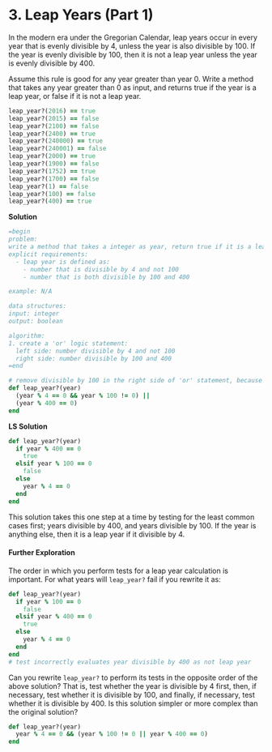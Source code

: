 # 3. Leap Years (Part 1)

In the modern era under the Gregorian  Calendar, leap years occur in every year that is evenly divisible by 4,  unless the year is also divisible by 100. If the year is evenly  divisible by 100, then it is not a leap year unless the year is evenly  divisible by 400.

Assume this rule is good for any year greater than year 0. Write a  method that takes any year greater than 0 as input, and returns true if  the year is a leap year, or false if it is not a leap year.

```ruby
leap_year?(2016) == true
leap_year?(2015) == false
leap_year?(2100) == false
leap_year?(2400) == true
leap_year?(240000) == true
leap_year?(240001) == false
leap_year?(2000) == true
leap_year?(1900) == false
leap_year?(1752) == true
leap_year?(1700) == false
leap_year?(1) == false
leap_year?(100) == false
leap_year?(400) == true
```

**Solution**

```ruby
=begin 
problem: 
write a method that takes a integer as year, return true if it is a leap year and false otherwise.
explicit requirements:
  - leap year is defined as:
    - number that is divisible by 4 and not 100
    - number that is both divisible by 100 and 400

example: N/A

data structures:
input: integer
output: boolean

algorithm:
1. create a 'or' logic statement:
  left side: number divisible by 4 and not 100
  right side: number divisible by 100 and 400
=end

# remove divisible by 100 in the right side of 'or' statement, because divisble by 400 is inclusive of divisble by 100
def leap_year?(year)
  (year % 4 == 0 && year % 100 != 0) ||
  (year % 400 == 0)
end
```

**LS Solution**

```ruby
def leap_year?(year)
  if year % 400 == 0
    true
  elsif year % 100 == 0
    false
  else
    year % 4 == 0
  end
end
```

This solution takes this one step at a time by testing for the  least common cases first; years divisible by 400, and years divisible by 100. If the year is anything else, then it is a leap year if it  divisible by 4.

#### Further Exploration

The order in which you perform tests for a leap year calculation is important. For what years will `leap_year?`  fail if you rewrite it as:

```ruby
def leap_year?(year)
  if year % 100 == 0
    false
  elsif year % 400 == 0
    true
  else
    year % 4 == 0
  end
end
# test incorrectly evaluates year divisible by 400 as not leap year
```

Can you rewrite `leap_year?` to perform its  tests in the opposite order of the above solution?  That is, test  whether the year is divisible by 4 first, then, if necessary, test  whether it is divisible by 100, and finally, if necessary, test whether  it is divisible by 400. Is this solution simpler or more complex than  the original solution?

```ruby
def leap_year?(year)
  year % 4 == 0 && (year % 100 != 0 || year % 400 == 0)
end
```


